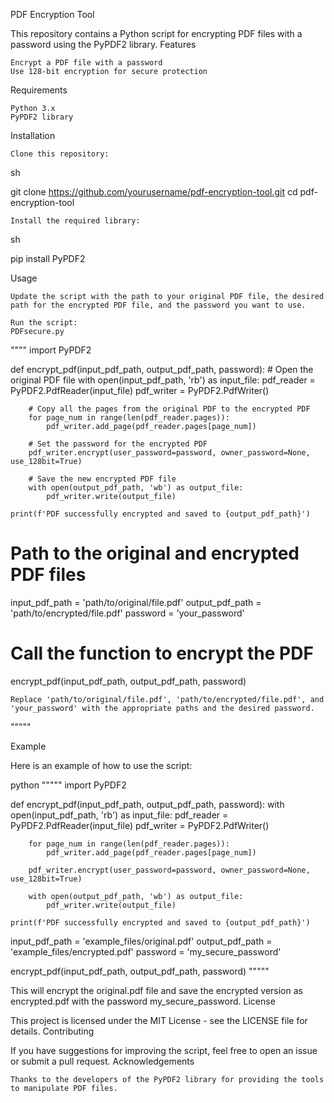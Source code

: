 PDF Encryption Tool

This repository contains a Python script for encrypting PDF files with a password using the PyPDF2 library.
Features

    Encrypt a PDF file with a password
    Use 128-bit encryption for secure protection

Requirements

    Python 3.x
    PyPDF2 library

Installation

    Clone this repository:

sh

git clone https://github.com/yourusername/pdf-encryption-tool.git
cd pdf-encryption-tool

    Install the required library:

sh

pip install PyPDF2

Usage

    Update the script with the path to your original PDF file, the desired path for the encrypted PDF file, and the password you want to use.

    Run the script:
    PDFsecure.py
""""
import PyPDF2

def encrypt_pdf(input_pdf_path, output_pdf_path, password):
    # Open the original PDF file
    with open(input_pdf_path, 'rb') as input_file:
        pdf_reader = PyPDF2.PdfReader(input_file)
        pdf_writer = PyPDF2.PdfWriter()

        # Copy all the pages from the original PDF to the encrypted PDF
        for page_num in range(len(pdf_reader.pages)):
            pdf_writer.add_page(pdf_reader.pages[page_num])

        # Set the password for the encrypted PDF
        pdf_writer.encrypt(user_password=password, owner_password=None, use_128bit=True)

        # Save the new encrypted PDF file
        with open(output_pdf_path, 'wb') as output_file:
            pdf_writer.write(output_file)

    print(f'PDF successfully encrypted and saved to {output_pdf_path}')

# Path to the original and encrypted PDF files
input_pdf_path = 'path/to/original/file.pdf'
output_pdf_path = 'path/to/encrypted/file.pdf'
password = 'your_password'

# Call the function to encrypt the PDF
encrypt_pdf(input_pdf_path, output_pdf_path, password)

    Replace 'path/to/original/file.pdf', 'path/to/encrypted/file.pdf', and 'your_password' with the appropriate paths and the desired password.
"""""


Example

Here is an example of how to use the script:

python
"""""
import PyPDF2

def encrypt_pdf(input_pdf_path, output_pdf_path, password):
    with open(input_pdf_path, 'rb') as input_file:
        pdf_reader = PyPDF2.PdfReader(input_file)
        pdf_writer = PyPDF2.PdfWriter()

        for page_num in range(len(pdf_reader.pages)):
            pdf_writer.add_page(pdf_reader.pages[page_num])

        pdf_writer.encrypt(user_password=password, owner_password=None, use_128bit=True)

        with open(output_pdf_path, 'wb') as output_file:
            pdf_writer.write(output_file)

    print(f'PDF successfully encrypted and saved to {output_pdf_path}')

input_pdf_path = 'example_files/original.pdf'
output_pdf_path = 'example_files/encrypted.pdf'
password = 'my_secure_password'

encrypt_pdf(input_pdf_path, output_pdf_path, password)
"""""

This will encrypt the original.pdf file and save the encrypted version as encrypted.pdf with the password my_secure_password.
License

This project is licensed under the MIT License - see the LICENSE file for details.
Contributing

If you have suggestions for improving the script, feel free to open an issue or submit a pull request.
Acknowledgements

    Thanks to the developers of the PyPDF2 library for providing the tools to manipulate PDF files.
